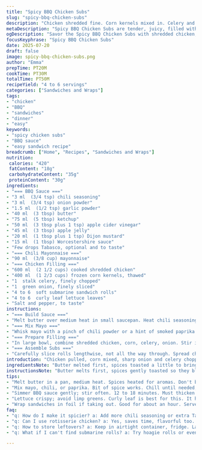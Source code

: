 ```yaml
---
title: "Spicy BBQ Chicken Subs"
slug: "spicy-bbq-chicken-subs"
description: "Chicken shredded fine. Corn kernels mixed in. Celery and green onion chopped small. Sauce thick, with chili and garlic powder. Butter melted first. Ketchup tang. Apple jelly sweet with a hint of low heat from Tabasco. Dijon mustard sharpness. Worcestershire adds depth. Mayo whipped with chili for spread. Soft submarine rolls hold it all. Leafy lettuce crunch for contrast. Salt and pepper taste balance. Simmer, cool, then build sandwiches. Prep and cook around 50 minutes. Serves four to six."
metaDescription: "Spicy BBQ Chicken Subs are tender, juicy, filled with shredded chicken mixed with corn, spices, and a tangy sauce. Perfect for sandwiches."
ogDescription: "Savor the Spicy BBQ Chicken Subs with shredded chicken, crunchy veggies, and a zesty BBQ sauce. Ideal for lunch or dinner."
focusKeyphrase: "Spicy BBQ Chicken Subs"
date: 2025-07-20
draft: false
image: spicy-bbq-chicken-subs.png
author: "Emma"
prepTime: PT20M
cookTime: PT30M
totalTime: PT50M
recipeYield: "4 to 6 servings"
categories: ["Sandwiches and Wraps"]
tags:
- "chicken"
- "BBQ"
- "sandwiches"
- "dinner"
- "easy"
keywords:
- "spicy chicken subs"
- "BBQ sauce"
- "easy sandwich recipe"
breadcrumb: ["Home", "Recipes", "Sandwiches and Wraps"]
nutrition: 
 calories: "420"
 fatContent: "18g"
 carbohydrateContent: "35g"
 proteinContent: "30g"
ingredients:
- "=== BBQ Sauce ==="
- "3 ml  (3/4 tsp) chili seasoning"
- "3 ml  (3/4 tsp) onion powder"
- "1.5 ml  (1/2 tsp) garlic powder"
- "40 ml  (3 tbsp) butter"
- "75 ml  (5 tbsp) ketchup"
- "50 ml  (3 tbsp plus 1 tsp) apple cider vinegar"
- "45 ml  (3 tbsp) apple jelly"
- "20 ml  (1 tbsp plus 1 tsp) Dijon mustard"
- "15 ml  (1 tbsp) Worcestershire sauce"
- "Few drops Tabasco, optional and to taste"
- "=== Chili Mayonnaise ==="
- "90 ml  (3/8 cup) mayonnaise"
- "=== Chicken Filling ==="
- "600 ml  (2 1/2 cups) cooked shredded chicken"
- "400 ml  (1 2/3 cups) frozen corn kernels, thawed"
- "1  stalk celery, finely chopped"
- "1  green onion, finely sliced"
- "4 to 6  soft submarine sandwich rolls"
- "4 to 6  curly leaf lettuce leaves"
- "Salt and pepper, to taste"
instructions:
- "=== Build Sauce ==="
- "Melt butter over medium heat in small saucepan. Heat chili seasoning, onion and garlic powders about 3 minutes, letting aromas release. Stir in ketchup, vinegar, jelly, mustard, Worcestershire. Simmer for 12 to 18 minutes, stir often. Sauce thickens, sticky, deep color. Remove from heat. Add Tabasco drops, stir, set aside to cool."
- "=== Mix Mayo ==="
- "Whisk mayo with a pinch of chili powder or a hint of smoked paprika for subtle heat. Chill until ready."
- "=== Prepare Filling ==="
- "In large bowl, combine shredded chicken, corn, celery, onion. Stir in cooled BBQ sauce. Taste. Salt and pepper added sparingly can lift flavors."
- "=== Assemble Subs ==="
- "Carefully slice rolls lengthwise, not all the way through. Spread chili mayonnaise inside. Leaf lettuce goes next, crisp and fresh. Spoon chicken mixture generously over. Close, press gently. Serve immediately or wrap for later."
introduction: "Chicken pulled, corn mixed, sharp onion and celery chopped. Spicy barbecue sauce simmers down with butter, ketchup, tangy vinegar, a dollop of apple jelly—sweet twist. Mustard punches in, Worcestershire makes it complex. Mayonnaise turns spicy with chili powder, not too much. Submarine buns soft and tender. Leafy crunch in there. Salt and pepper tweak each bite. Time around fifty minutes total. Four to six sandwiches come together. Warm sauce coats chicken, wait till it thickens. Cool slightly, spread mayo, pile in chicken filling, lettuce crisp and cool. Hands get messy fast. Good sandwiches, no fuss. Mismatched heat with sweet but brings bite and juicy bites. Lunch or dinner done."
ingredientsNote: "Butter melted first, spices toasted a little to bring out warmth. Apple jelly swaps something classic for subtly fruity sweetness layer. Vinegar balances sugariness; ketchup gives body. Dijon mustard not yellow, sharper, more punch. Worcestershire acts like umami glue. Tabasco optional, just enough to tingle. Mayo kicked with chili powder or smoked paprika, safer sub to hot sauce. Chicken must be cooked and shredded, anything from roast or rotisserie works. Corn kernels frozen but thawed, small sweet pops. Celery and green onion finely chopped for texture, fresh crunch. Rolls should be soft but sturdy, submarine style holds filling well. Lettuce curly gives leaf texture, avoid limp greens here. Salt and pepper sprinkled carefully to round flavors, not blast."
instructionsNote: "Butter melts first, spices gently toasted so they bloom but don’t burn. Good attention needed the 12 to 18 minutes simmer time; sauce thickens slowly and mustn’t scorch. Remove early if too thick. While sauce simmers, whip up mayo with chili powder in small bowl, refrigerate till assembly. Mix chicken, corn, celery, onion into big bowl, coat with cooled BBQ sauce but not hot; sauce melts mayo otherwise. Taste and season with salt and pepper sparingly. Slice rolls lengthwise partially so filling stays put without bursting out. Spread chili mayo inside, then leaf lettuce carefully layered so it doesn’t wilt under warm filling. Spoon filling evenly, pack it tight but no overflow. Close subs gently. Serve quickly or wrap in foil for transporting. Sandwiches hold well about an hour but best fresh. Cleanup minimal, utensils for chopping, mixing, and sauce pan. Cooking times flexible—just watch sauce consistency closely. This method keeps layers distinct and textures sharp throughout each bite."
tips:
- "Melt butter in a pan, medium heat. Spices heated for aromas. Don't burn them. Watch closely, around 3 minutes. Builds flavor quick. Thick sauce comes next. Ketchup blends well with vinegar. Apple jelly adds sweet."
- "Mix mayo, chili, or paprika. Bit of spice works. Chill until needed, it makes a difference. Sandwich rolls sliced carefully, not all the way. Layering is key—lettuce first. Keeps things fresh, adds texture."
- "Simmer BBQ sauce gently; stir often. 12 to 18 minutes. Must thicken. But don't scorch it. Too thick too fast? Remove from heat sometimes. Wait until cooled before mixing with chicken. Avoid melting mayo."
- "Lettuce crispy; avoid limp greens. Curly leaf is best for this. It holds up under warmth. Chicken should be shredded fine. Says a lot for flavor distribution. Salt and pepper added subtly to enhance taste."
- "Wrap sandwiches in foil if taking out. Good for about an hour. Serve fresh for best results. Easy cleanup, not messy. Just chopping and mixing tools needed. Cooking times can vary—stay vigilant."
faq:
- "q: How do I make it spicier? a: Add more chili seasoning or extra Tabasco sauce. Check after mixing. Taste continually, adjust as needed. Too spicy? A bit more mayo can help."
- "q: Can I use rotisserie chicken? a: Yes, saves time, flavorful too. Shred it fine, mix well. All about the balance, sauce should coat evenly. Checks flavors—no overpowering."
- "q: How to store leftovers? a: Keep in airtight container, fridge. Lasts 2-3 days easily. Reheat before serving. Or eat cold, still tasty. Don't let it sit out too long."
- "q: What if I can't find submarine rolls? a: Try hoagie rolls or even sliced bread. Not ideal but works. Adjust filling if use smaller pieces. More layers might be needed with bread."

---
```

